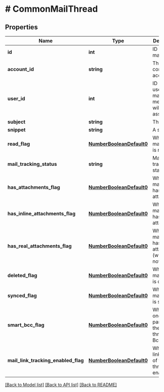 # # CommonMailThread

## Properties

Name | Type | Description | Notes
------------ | ------------- | ------------- | -------------
**id** | **int** | ID of the mail thread | [optional]
**account_id** | **string** | The connection account ID | [optional]
**user_id** | **int** | ID of the user whom mail message will be assigned to | [optional]
**subject** | **string** | The subject | [optional]
**snippet** | **string** | A snippet | [optional]
**read_flag** | [**NumberBooleanDefault0**](NumberBooleanDefault0.md) | Whether the mail thread is read | [optional]
**mail_tracking_status** | **string** | Mail tracking status | [optional]
**has_attachments_flag** | [**NumberBooleanDefault0**](NumberBooleanDefault0.md) | Whether the mail thread has an attachment | [optional]
**has_inline_attachments_flag** | [**NumberBooleanDefault0**](NumberBooleanDefault0.md) | Whether the mail thread has inline attachments | [optional]
**has_real_attachments_flag** | [**NumberBooleanDefault0**](NumberBooleanDefault0.md) | Whether the mail thread has real attachments (which are not inline) | [optional]
**deleted_flag** | [**NumberBooleanDefault0**](NumberBooleanDefault0.md) | Whether the mail thread is deleted | [optional]
**synced_flag** | [**NumberBooleanDefault0**](NumberBooleanDefault0.md) | Whether the mail thread is synced | [optional]
**smart_bcc_flag** | [**NumberBooleanDefault0**](NumberBooleanDefault0.md) | Whether one of the parties of the mail thread is Bcc | [optional]
**mail_link_tracking_enabled_flag** | [**NumberBooleanDefault0**](NumberBooleanDefault0.md) | Whether the link tracking of the mail thread is enabled | [optional]

[[Back to Model list]](../../README.md#models) [[Back to API list]](../../README.md#endpoints) [[Back to README]](../../README.md)
